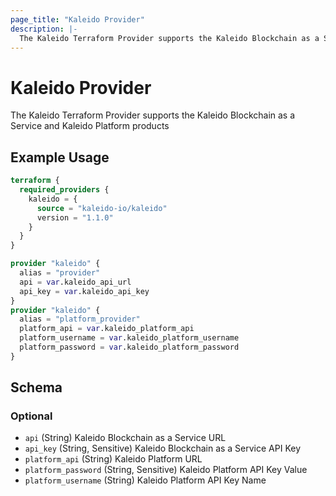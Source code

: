 ```yaml
---
page_title: "Kaleido Provider"
description: |-
  The Kaleido Terraform Provider supports the Kaleido Blockchain as a Service and Kaleido Platform products
---
```


# Kaleido Provider

The Kaleido Terraform Provider supports the Kaleido Blockchain as a Service and Kaleido Platform products

## Example Usage

```terraform
terraform {
  required_providers {
    kaleido = {
      source = "kaleido-io/kaleido"
      version = "1.1.0"
    }
  }
}

provider "kaleido" {
  alias = "provider"
  api = var.kaleido_api_url
  api_key = var.kaleido_api_key
}
provider "kaleido" {
  alias = "platform_provider"
  platform_api = var.kaleido_platform_api
  platform_username = var.kaleido_platform_username
  platform_password = var.kaleido_platform_password
}
```

<!-- schema generated by tfplugindocs -->
## Schema

### Optional

- `api` (String) Kaleido Blockchain as a Service URL
- `api_key` (String, Sensitive) Kaleido Blockchain as a Service API Key
- `platform_api` (String) Kaleido Platform URL
- `platform_password` (String, Sensitive) Kaleido Platform API Key Value
- `platform_username` (String) Kaleido Platform API Key Name